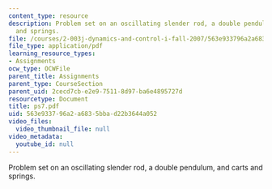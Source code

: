 ```yaml
---
content_type: resource
description: Problem set on an oscillating slender rod, a double pendulum, and carts
  and springs.
file: /courses/2-003j-dynamics-and-control-i-fall-2007/563e933796a2a6835bbad22b3644a052_ps7.pdf
file_type: application/pdf
learning_resource_types:
- Assignments
ocw_type: OCWFile
parent_title: Assignments
parent_type: CourseSection
parent_uid: 2cecd7cb-e2e9-7511-8d97-ba6e4895727d
resourcetype: Document
title: ps7.pdf
uid: 563e9337-96a2-a683-5bba-d22b3644a052
video_files:
  video_thumbnail_file: null
video_metadata:
  youtube_id: null
---
```

Problem set on an oscillating slender rod, a double pendulum, and carts and springs.

